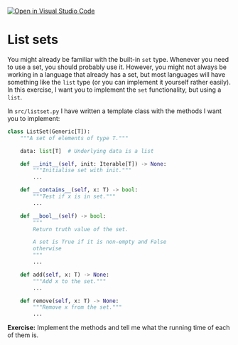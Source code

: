 [![Open in Visual Studio Code](https://classroom.github.com/assets/open-in-vscode-c66648af7eb3fe8bc4f294546bfd86ef473780cde1dea487d3c4ff354943c9ae.svg)](https://classroom.github.com/online_ide?assignment_repo_id=9435969&assignment_repo_type=AssignmentRepo)
# List sets

You might already be familiar with the built-in `set` type. Whenever you need to use a set, you should probably use it. However, you might not always be working in a language that already has a set, but most languages will have something like the `list` type (or you can implement it yourself rather easily). In this exercise, I want you to implement the `set` functionality, but using a `list`.

In `src/listset.py` I have written a template class with the methods I want you to implement:

```python
class ListSet(Generic[T]):
    """A set of elements of type T."""

    data: list[T]  # Underlying data is a list

    def __init__(self, init: Iterable[T]) -> None:
        """Initialise set with init."""
        ...

    def __contains__(self, x: T) -> bool:
        """Test if x is in set."""
        ...

    def __bool__(self) -> bool:
        """
        Return truth value of the set.

        A set is True if it is non-empty and False
        otherwise
        """
        ...

    def add(self, x: T) -> None:
        """Add x to the set."""
        ...

    def remove(self, x: T) -> None:
        """Remove x from the set."""
        ...
```

**Exercise:** Implement the methods and tell me what the running time of each of them is.

